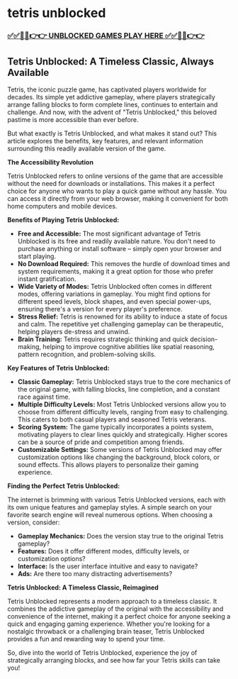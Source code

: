 # tetris unblocked

### [✅✅🔴🔴👉👉 UNBLOCKED GAMES PLAY HERE ✅✅🔴🔴👉👉](https://topstoryindia.com)

## Tetris Unblocked: A Timeless Classic, Always Available

Tetris, the iconic puzzle game, has captivated players worldwide for decades. Its simple yet addictive gameplay, where players strategically arrange falling blocks to form complete lines, continues to entertain and challenge.  And now, with the advent of "Tetris Unblocked," this beloved pastime is more accessible than ever before.

But what exactly is Tetris Unblocked, and what makes it stand out? This article explores the benefits, key features, and relevant information surrounding this readily available version of the game. 

**The Accessibility Revolution**

Tetris Unblocked refers to online versions of the game that are accessible without the need for downloads or installations. This makes it a perfect choice for anyone who wants to play a quick game without any hassle. You can access it directly from your web browser, making it convenient for both home computers and mobile devices.

**Benefits of Playing Tetris Unblocked:**

* **Free and Accessible:**  The most significant advantage of Tetris Unblocked is its free and readily available nature. You don't need to purchase anything or install software – simply open your browser and start playing.
* **No Download Required:**  This removes the hurdle of download times and system requirements, making it a great option for those who prefer instant gratification. 
* **Wide Variety of Modes:** Tetris Unblocked often comes in different modes, offering variations in gameplay. You might find options for different speed levels, block shapes, and even special power-ups, ensuring there's a version for every player's preference.
* **Stress Relief:** Tetris is renowned for its ability to induce a state of focus and calm. The repetitive yet challenging gameplay can be therapeutic, helping players de-stress and unwind.
* **Brain Training:**  Tetris requires strategic thinking and quick decision-making, helping to improve cognitive abilities like spatial reasoning, pattern recognition, and problem-solving skills.

**Key Features of Tetris Unblocked:**

* **Classic Gameplay:**  Tetris Unblocked stays true to the core mechanics of the original game, with falling blocks, line completion, and a constant race against time.
* **Multiple Difficulty Levels:**  Most Tetris Unblocked versions allow you to choose from different difficulty levels, ranging from easy to challenging. This caters to both casual players and seasoned Tetris veterans.
* **Scoring System:**  The game typically incorporates a points system, motivating players to clear lines quickly and strategically.  Higher scores can be a source of pride and competition among friends.
* **Customizable Settings:** Some versions of Tetris Unblocked may offer customization options like changing the background, block colors, or sound effects. This allows players to personalize their gaming experience.

**Finding the Perfect Tetris Unblocked:**

The internet is brimming with various Tetris Unblocked versions, each with its own unique features and gameplay styles.  A simple search on your favorite search engine will reveal numerous options. When choosing a version, consider:

* **Gameplay Mechanics:** Does the version stay true to the original Tetris gameplay?
* **Features:** Does it offer different modes, difficulty levels, or customization options?
* **Interface:** Is the user interface intuitive and easy to navigate?
* **Ads:** Are there too many distracting advertisements?

**Tetris Unblocked: A Timeless Classic, Reimagined**

Tetris Unblocked represents a modern approach to a timeless classic. It combines the addictive gameplay of the original with the accessibility and convenience of the internet, making it a perfect choice for anyone seeking a quick and engaging gaming experience. Whether you're looking for a nostalgic throwback or a challenging brain teaser, Tetris Unblocked provides a fun and rewarding way to spend your time. 

So, dive into the world of Tetris Unblocked, experience the joy of strategically arranging blocks, and see how far your Tetris skills can take you!